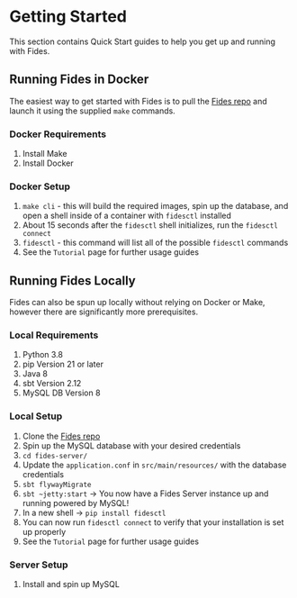 # Getting Started

This section contains Quick Start guides to help you get up and running with Fides.

## Running Fides in Docker

The easiest way to get started with Fides is to pull the [Fides repo](https://github.com/ethyca/fides) and launch it using the supplied `make` commands.

### Docker Requirements

1. Install Make
1. Install Docker

### Docker Setup

1. `make cli` - this will build the required images, spin up the database, and open a shell inside of a container with `fidesctl` installed
1. About 15 seconds after the `fidesctl` shell initializes, run the `fidesctl connect`
1. `fidesctl` - this command will list all of the possible `fidesctl` commands
1. See the `Tutorial` page for further usage guides

## Running Fides Locally

Fides can also be spun up locally without relying on Docker or Make, however there are significantly more prerequisites.

### Local Requirements

1. Python 3.8
1. pip Version 21 or later
1. Java 8
1. sbt Version 2.12
1. MySQL DB Version 8

### Local Setup

1. Clone the [Fides repo](https://github.com/ethyca/fides)
1. Spin up the MySQL database with your desired credentials
1. `cd fides-server/`
1. Update the `application.conf` in `src/main/resources/` with the database credentials
1. `sbt flywayMigrate`
1. `sbt ~jetty:start` -> You now have a Fides Server instance up and running powered by MySQL!
1. In a new shell -> `pip install fidesctl`
1. You can now run `fidesctl connect` to verify that your installation is set up properly
1. See the `Tutorial` page for further usage guides

### Server Setup

1. Install and spin up MySQL
